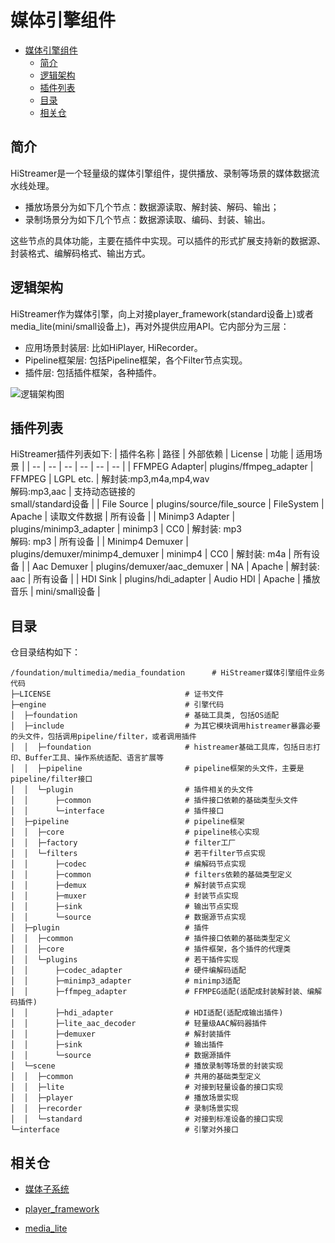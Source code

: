 # 媒体引擎组件<a name="ZH-CN_TOPIC_0000001148809513"></a>

- [媒体引擎组件<a name="ZH-CN_TOPIC_0000001148809513"></a>](#媒体引擎组件)
  - [简介<a name="section1158716411637"></a>](#简介)
  - [逻辑架构<a name="section_histreamer_arch"></a>](#逻辑架构)
  - [插件列表<a name="section_histreamer_plugins"></a>](#插件列表)
  - [目录<a name="section161941989596"></a>](#目录)
  - [相关仓<a name="section1533973044317"></a>](#相关仓)

## 简介<a name="section1158716411637"></a>

HiStreamer是一个轻量级的媒体引擎组件，提供播放、录制等场景的媒体数据流水线处理。
- 播放场景分为如下几个节点：数据源读取、解封装、解码、输出；
- 录制场景分为如下几个节点：数据源读取、编码、封装、输出。

这些节点的具体功能，主要在插件中实现。可以插件的形式扩展支持新的数据源、封装格式、编解码格式、输出方式。

## 逻辑架构<a name="section_histreamer_arch"></a>
HiStreamer作为媒体引擎，向上对接player_framework(standard设备上)或者media_lite(mini/small设备上)，再对外提供应用API。它内部分为三层：
- 应用场景封装层: 比如HiPlayer, HiRecorder。
- Pipeline框架层: 包括Pipeline框架，各个Filter节点实现。
- 插件层: 包括插件框架，各种插件。

![逻辑架构图](images/media_foundation_architecture.png)

## 插件列表<a name="section_histreamer_plugins"></a>
HiStreamer插件列表如下:
| 插件名称    | 路径        | 外部依赖 | License  |  功能        | 适用场景    |
| --         | --          | --  | --       | --           | --          |
| FFMPEG Adapter| plugins/ffmpeg_adapter | FFMPEG | LGPL etc. | 解封装:mp3,m4a,mp4,wav<br>解码:mp3,aac | 支持动态链接的<br>small/standard设备 |
| File Source | plugins/source/file_source | FileSystem | Apache | 读取文件数据 | 所有设备 |
| Minimp3 Adapter | plugins/minimp3_adapter | minimp3 | CC0 | 解封装: mp3<br>解码: mp3 | 所有设备 |
| Minimp4 Demuxer | plugins/demuxer/minimp4_demuxer | minimp4 | CC0 | 解封装: m4a | 所有设备 |
| Aac Demuxer | plugins/demuxer/aac_demuxer | NA | Apache | 解封装: aac | 所有设备 |
| HDI Sink | plugins/hdi_adapter | Audio HDI | Apache | 播放音乐 | mini/small设备 |

## 目录<a name="section161941989596"></a>

仓目录结构如下：

```
/foundation/multimedia/media_foundation      # HiStreamer媒体引擎组件业务代码
├─LICENSE                              # 证书文件
├─engine                               # 引擎代码
│  ├─foundation                        # 基础工具类, 包括OS适配
│  ├─include                           # 为其它模块调用histreamer暴露必要的头文件，包括调用pipeline/filter，或者调用插件
│  │  ├─foundation                     # histreamer基础工具库，包括日志打印、Buffer工具、操作系统适配、语言扩展等
│  │  ├─pipeline                       # pipeline框架的头文件，主要是pipeline/filter接口
│  │  └─plugin                         # 插件相关的头文件
│  │      ├─common                     # 插件接口依赖的基础类型头文件
│  │      └─interface                  # 插件接口
│  ├─pipeline                          # pipeline框架
│  │  ├─core                           # pipeline核心实现
│  │  ├─factory                        # filter工厂
│  │  └─filters                        # 若干filter节点实现
│  │      ├─codec                      # 编解码节点实现
│  │      ├─common                     # filters依赖的基础类型定义
│  │      ├─demux                      # 解封装节点实现
│  │      ├─muxer                      # 封装节点实现
│  │      ├─sink                       # 输出节点实现
│  │      └─source                     # 数据源节点实现
│  ├─plugin                            # 插件
│  │  ├─common                         # 插件接口依赖的基础类型定义
│  │  ├─core                           # 插件框架，各个插件的代理类
│  │  └─plugins                        # 若干插件实现
│  │      ├─codec_adapter              # 硬件编解码适配
│  │      ├─minimp3_adapter            # minimp3适配
│  │      ├─ffmpeg_adapter             # FFMPEG适配(适配成封装解封装、编解码插件)
│  │      ├─hdi_adapter                # HDI适配(适配成输出插件)
│  │      ├─lite_aac_decoder           # 轻量级AAC解码器插件
│  │      ├─demuxer                    # 解封装插件
│  │      ├─sink                       # 输出插件
│  │      └─source                     # 数据源插件
│  └─scene                             # 播放录制等场景的封装实现
│  │  ├─common                         # 共用的基础类型定义
│  │  ├─lite                           # 对接到轻量设备的接口实现
│  │  ├─player                         # 播放场景实现
│  │  ├─recorder                       # 录制场景实现
│  │  └─standard                       # 对接到标准设备的接口实现
└─interface                            # 引擎对外接口
```

## 相关仓<a name="section1533973044317"></a>

- [媒体子系统](https://gitee.com/openharmony/docs/blob/master/zh-cn/readme/%E5%AA%92%E4%BD%93%E5%AD%90%E7%B3%BB%E7%BB%9F.md)

- [player_framework](https://gitee.com/openharmony/multimedia_player_framework)

- [media_lite](https://gitee.com/openharmony/multimedia_media_lite)